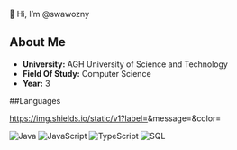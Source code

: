 👋 Hi, I’m @swawozny

## About Me
- **University:** AGH University of Science and Technology
- **Field Of Study:** Computer Science
- **Year:** 3

##Languages

https://img.shields.io/static/v1?label=<LABEL>&message=<MESSAGE>&color=<COLOR>

![Java](https://img.shields.io/badge/-Java-000?&logo=Java&logoColor=red)
![JavaScript](https://img.shields.io/badge/-JavaScript-000?&logo=JavaScript&logoColor=ddc508)
![TypeScript](https://img.shields.io/badge/-TypeScript-000?&logo=TypeScript&logoColor=ddc508)
![SQL](https://img.shields.io/badge/-SQL-000?&logo=MySQL&logoColor=4479A1)

